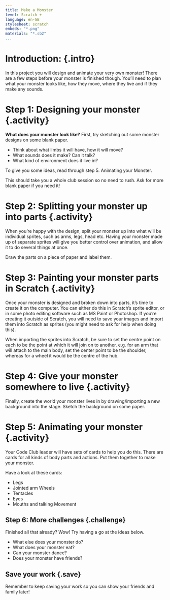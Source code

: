 ```yaml
---
title: Make a Monster
level: Scratch +
language: en-GB
stylesheet: scratch
embeds: "*.png"
materials: "*.sb2"
...
```


# Introduction: {.intro}

In this project you will design and animate your very own monster! There are a few steps before your monster is finished though. You’ll need to plan what your monster looks like, how they move, where they live and if they make any sounds.

# **Step 1:** Designing your monster {.activity}

**What does your monster look like?** First, try sketching out some monster designs on some blank paper.

+ Think about what limbs it will have, how it will move?
+ What sounds does it make? Can it talk?
+ What kind of environment does it live in?

To give you some ideas, read through step 5. Animating your Monster.

This should take you a whole club session so no need to rush. Ask for more blank paper if you need it!

# **Step 2:** Splitting your monster up into parts {.activity}

When you’re happy with the design, split your monster up into what will be individual sprites, such as arms, legs, head etc. Having your monster made up of separate sprites will give you better control over animation, and allow it to do several things at once.

Draw the parts on a piece of paper and label them.

# **Step 3:** Painting your monster parts in Scratch {.activity}

Once your monster is designed and broken down into parts, it’s time to create it on the computer. You can either do this in Scratch’s sprite editor, or in some photo editing software such as MS Paint or Photoshop. If you’re creating it outside of Scratch, you will need to save your images and import them into Scratch as sprites (you might need to ask for help when doing this).

When importing the sprites into Scratch, be sure to set the centre point on each to be the point at which it will join on to another. e.g. for an arm that will attach to the main body, set the center point to be the shoulder, whereas for a wheel it would be the centre of the hub.

# **Step 4:** Give your monster somewhere to live {.activity}

Finally, create the world your monster lives in by drawing/importing a new background into the stage. Sketch the background on some paper.

# **Step 5:** Animating your monster {.activity}

Your Code Club leader will have sets of cards to help you do this. There are cards for all kinds of body parts and actions. Put them together to make your monster.

Have a look at these cards:

* Legs
* Jointed arm Wheels
* Tentacles
* Eyes
* Mouths and talking Movement

## **Step 6:** More challenges {.challenge}

Finished all that already? Wow! Try having a go at the ideas below.

+ What else does your monster do?
+ What does your monster eat?
+ Can your monster dance?
+ Does your monster have friends?

## Save your work {.save}

Remember to keep saving your work so you can show your friends and family later!
